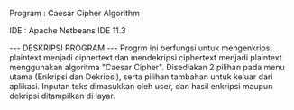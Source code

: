 Program : Caesar Cipher Algorithm

IDE	: Apache Netbeans IDE 11.3

--- DESKRIPSI PROGRAM ---
Progrm ini berfungsi untuk mengenkripsi plaintext menjadi ciphertext dan mendekripsi ciphertext menjadi plaintext menggunakan algoritma "Caesar Cipher". Disediakan 2 pilihan pada menu utama (Enkripsi dan Dekripsi), serta pilihan tambahan untuk keluar dari aplikasi. Inputan teks dimasukkan oleh user, dan hasil enkripsi maupun dekripsi ditampilkan di layar.

